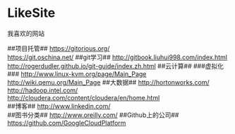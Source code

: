LikeSite
========

我喜欢的网站

##项目托管##
https://gitorious.org/  
https://git.oschina.net/
##git学习##
http://gitbook.liuhui998.com/index.html  
http://rogerdudler.github.io/git-guide/index.zh.html
##云计算##
###虚拟化###
http://www.linux-kvm.org/page/Main_Page  
http://wiki.qemu.org/Main_Page
##大数据##
http://hortonworks.com/  
http://hadoop.intel.com/
http://cloudera.com/content/cloudera/en/home.html  
##博客##
http://www.linkedin.com/  
##图书分类##
http://www.oreilly.com/
##Github上的公司##
https://github.com/GoogleCloudPlatform
